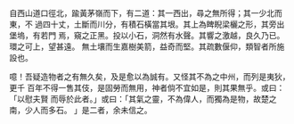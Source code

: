 自西山道口徑北，踰黃茅嶺而下，有二道：其一西出，尋之無所得；其一少北而東，不
過四十丈，土斷而川分，有積石橫當其垠。其上為睥睨梁欐之形，其旁出堡塢，有若門
焉，窺之正黑。投以小石，洞然有水聲。其響之激越，良久乃已。環之可上，望甚遠。
無土壤而生嘉樹美箭，益奇而堅。其疏數偃仰，類智者所施設也。

噫！吾疑造物者之有無久矣，及是愈以為誠有。又怪其不為之中州，而列是夷狄，更千
百年不得一售其伎，是固勞而無用，神者倘不宜如是，則其果無乎。或曰：「以慰夫賢
而辱於此者。」或曰：「其氣之靈，不為偉人，而獨為是物，故楚之南，少人而多石。
」是二者，余未信之。

